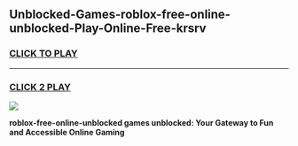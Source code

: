 
## Unblocked-Games-roblox-free-online-unblocked-Play-Online-Free-krsrv
<h3>
<a href="https://premium76.site?title=roblox-free-online-unblocked&ref=26A">CLICK TO PLAY</a></h3>
<hr>

<h3>
<a href="https://premium76.site?title=roblox-free-online-unblocked&ref=26A">CLICK 2 PLAY</a>
  
</h3>

<a href="https://premium76.site?title=roblox-free-online-unblocked&ref=26A"><img src="https://clearcache.store/games.png"></a>


**roblox-free-online-unblocked games unblocked: Your Gateway to Fun and Accessible Online Gaming**
